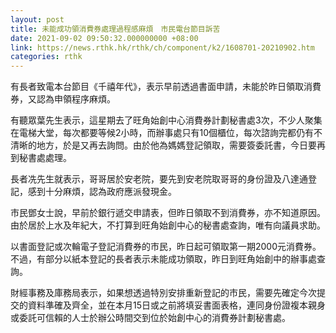 ```yaml
---
layout: post
title: 未能成功領消費券處理過程感麻煩　市民電台節目訴苦
date: 2021-09-02 09:50:32.000000000 +08:00
link: https://news.rthk.hk/rthk/ch/component/k2/1608701-20210902.htm
categories: rthk
---
```


有長者致電本台節目《千禧年代》，表示早前透過書面申請，未能於昨日領取消費券，又認為申領程序麻煩。

有聽眾葉先生表示，這星期去了旺角始創中心消費券計劃秘書處3次，不少人聚集在電梯大堂，每次都要等候2小時，而辦事處只有10個櫃位，每次諮詢完都仍有不清晰的地方，於是又再去詢問。由於他為媽媽登記領取，需要簽委託書，今日要再到秘書處處理。

長者冼先生就表示，哥哥居於安老院，要先到安老院取哥哥的身份證及八達通登記，感到十分麻煩，認為政府應派發現金。

市民鄧女士說，早前於銀行遞交申請表，但昨日領取不到消費券，亦不知道原因。由於居於上水及年紀大，不打算到旺角始創中心的秘書處查詢，唯有向議員求助。

以書面登記或次輪電子登記消費券的市民，昨日起可領取第一期2000元消費券。不過，有部分以紙本登記的長者表示未能成功領取，昨日到旺角始創中的辦事處查詢。

財經事務及庫務局表示，如果想透過特別安排重新登記的市民，需要先確定今次提交的資料準確及齊全，並在本月15日或之前將填妥書面表格，連同身份證複本親身或委託可信賴的人士於辦公時間交到位於始創中心的消費券計劃秘書處。
